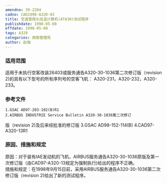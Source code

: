 ```yaml
---
amendno: 39-2204  
cadno: CAD1998-A320-03  
title: 空速管探头加温计算机(ATA30)测试程序  
publishdate: 1998-05-08  
effdate: 1998-05-08  
tags: A320  
categories: 西南管理局  
author: 赵强  
---
```

  
### 适用范围  
适用于未执行空客改装26403或服务通告A320-30-1036第二次修订版（revision 2)的具有以下型号的所有序列号的空客飞机： A320-231，A320-232，A320-233。  
  
<!--more-->  
### 参考文件  
    1.GSAC AD97-203-102(B)R1  
    2.AIRBUS INDUSTRIE Service Bulletin A320-30-1036第二次修订  
版（revision 2)及后来经批准的修订版    3.GSAC AD98-152-114(B)     4.CAD97-A320-13R1  
  
### 原因、措施和规定  
原因：对于装有IAE发动机的飞机，AIRBUS服务通告A320-30-1036原版及第一次修订版（由CAD97-A320-13规定为强制执行)给出的程序不正确。  
措施和规定：在1998年9月15日前，采用AIRBUS服务通告A320-30-1036第二次修订版（revision 2)给出了新的测试程序。  
  
